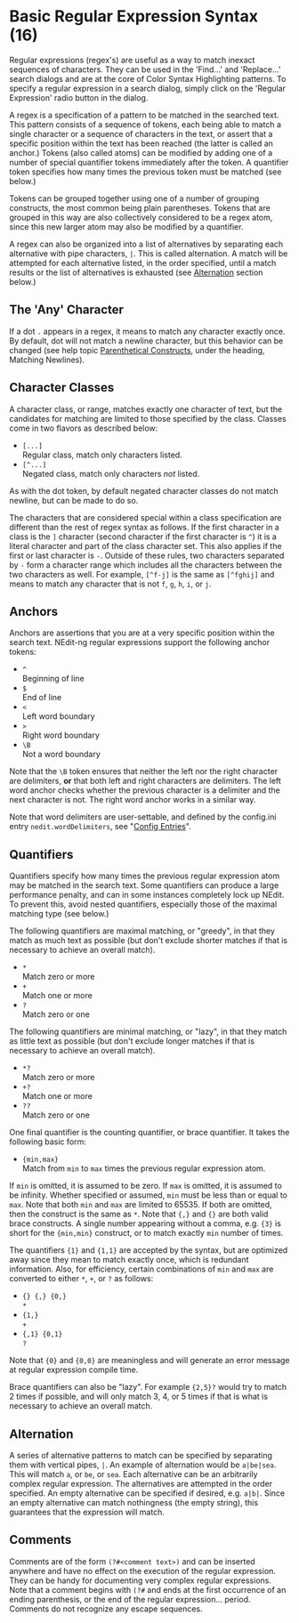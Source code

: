 # Basic Regular Expression Syntax (16)

Regular expressions (regex's) are useful as a way to match inexact
sequences of characters. They can be used in the 'Find...' and
'Replace...' search dialogs and are at the core of Color Syntax
Highlighting patterns. To specify a regular expression in a search
dialog, simply click on the 'Regular Expression' radio button in the
dialog.

A regex is a specification of a pattern to be matched in the searched
text. This pattern consists of a sequence of tokens, each being able to
match a single character or a sequence of characters in the text, or
assert that a specific position within the text has been reached (the
latter is called an anchor.) Tokens (also called atoms) can be modified
by adding one of a number of special quantifier tokens immediately after
the token. A quantifier token specifies how many times the previous
token must be matched (see below.)

Tokens can be grouped together using one of a number of grouping
constructs, the most common being plain parentheses. Tokens that are
grouped in this way are also collectively considered to be a regex atom,
since this new larger atom may also be modified by a quantifier.

A regex can also be organized into a list of alternatives by separating
each alternative with pipe characters, `|`. This is called alternation.
A match will be attempted for each alternative listed, in the order
specified, until a match results or the list of alternatives is
exhausted (see [Alternation](#Alternation) section below.)

## The 'Any' Character

If a dot `.` appears in a regex, it means to match any character
exactly once. By default, dot will not match a newline character, but
this behavior can be changed (see help topic [Parenthetical
Constructs](18.md), under the heading, Matching Newlines).

## Character Classes

A character class, or range, matches exactly one character of text, but
the candidates for matching are limited to those specified by the class.
Classes come in two flavors as described below:

  - `[...]`  
    Regular class, match only characters listed.
  - `[^...]`  
    Negated class, match only characters *not* listed.

As with the dot token, by default negated character classes do not match
newline, but can be made to do so.

The characters that are considered special within a class specification
are different than the rest of regex syntax as follows. If the first
character in a class is the `]` character (second character if the
first character is `^`) it is a literal character and part of the class
character set. This also applies if the first or last character is `-`.
Outside of these rules, two characters separated by `-` form a character
range which includes all the characters between the two characters as
well. For example, `[^f-j]` is the same as `[^fghij]` and means to
match any character that is not `f`, `g`, `h`, `i`, or `j`.

## Anchors

Anchors are assertions that you are at a very specific position within
the search text. NEdit-ng regular expressions support the following
anchor tokens:

  - `^`  
    Beginning of line
  - `$`  
    End of line
  - `<`  
    Left word boundary
  - `>`  
    Right word boundary
  - `\B`  
    Not a word boundary

Note that the `\B` token ensures that neither the left nor the right
character are delimiters, **or** that both left and right characters are
delimiters. The left word anchor checks whether the previous character
is a delimiter and the next character is not. The right word anchor
works in a similar way.

Note that word delimiters are user-settable, and defined by the
config.ini entry `nedit.wordDelimiters`, see "[Config Entries](30.md)".

## Quantifiers

Quantifiers specify how many times the previous regular expression atom
may be matched in the search text. Some quantifiers can produce a large
performance penalty, and can in some instances completely lock up NEdit.
To prevent this, avoid nested quantifiers, especially those of the
maximal matching type (see below.)

The following quantifiers are maximal matching, or "greedy", in that
they match as much text as possible (but don't exclude shorter matches
if that is necessary to achieve an overall match).

  - `*`  
    Match zero or more
  - `+`  
    Match one or more
  - `?`  
    Match zero or one

The following quantifiers are minimal matching, or "lazy", in that they
match as little text as possible (but don't exclude longer matches if
that is necessary to achieve an overall match).

  - `*?`  
    Match zero or more
  - `+?`  
    Match one or more
  - `??`  
    Match zero or one

One final quantifier is the counting quantifier, or brace quantifier. It
takes the following basic form:

  - `{min,max}`  
    Match from `min` to `max` times the previous regular expression
    atom.

If `min` is omitted, it is assumed to be zero. If `max` is omitted, it
is assumed to be infinity. Whether specified or assumed, `min` must be
less than or equal to `max`. Note that both `min` and `max` are limited
to 65535. If both are omitted, then the construct is the same as `*`.
Note that `{,}` and `{}` are both valid brace constructs. A single
number appearing without a comma, e.g. `{3}` is short for the
`{min,min}` construct, or to match exactly `min` number of times.

The quantifiers `{1}` and `{1,1}` are accepted by the syntax, but
are optimized away since they mean to match exactly once, which is
redundant information. Also, for efficiency, certain combinations of
`min` and `max` are converted to either `*`, `+`, or `?` as
follows:

  - `{} {,} {0,}`  
    `*`
  - `{1,}`  
    `+`
  - `{,1} {0,1}`  
    `?`

Note that `{0}` and `{0,0}` are meaningless and will generate an error
message at regular expression compile time.

Brace quantifiers can also be "lazy". For example `{2,5}?` would try to
match 2 times if possible, and will only match 3, 4, or 5 times if that
is what is necessary to achieve an overall match.

## Alternation

A series of alternative patterns to match can be specified by separating
them with vertical pipes, `|`. An example of alternation would be
`a|be|sea`. This will match `a`, or `be`, or `sea`. Each alternative can
be an arbitrarily complex regular expression. The alternatives are
attempted in the order specified. An empty alternative can be specified
if desired, e.g. `a|b|`. Since an empty alternative can match
nothingness (the empty string), this guarantees that the expression will
match.

## Comments

Comments are of the form `(?#<comment text>)` and can be inserted
anywhere and have no effect on the execution of the regular expression.
They can be handy for documenting very complex regular expressions. Note
that a comment begins with `(?#` and ends at the first occurrence of an
ending parenthesis, or the end of the regular expression... period.
Comments do not recognize any escape sequences.
